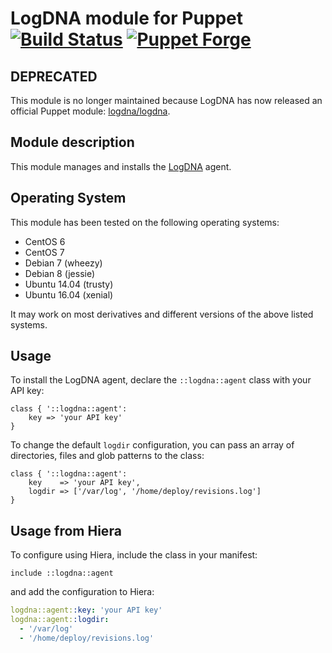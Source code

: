 # LogDNA module for Puppet [![Build Status](https://travis-ci.org/stevenrombauts/puppet-logdna.svg?branch=master)](https://travis-ci.org/stevenrombauts/puppet-logdna) [![Puppet Forge](https://img.shields.io/puppetforge/v/stevenrombauts/logdna.svg?maxAge=2592000?style=flat-square)](https://forge.puppet.com/stevenrombauts/logdna)

## DEPRECATED

This module is no longer maintained because LogDNA has now released an official Puppet module: [logdna/logdna](https://github.com/logdna/puppet-logdna).

## Module description

This module manages and installs the [LogDNA](https://logdna.com) agent.  

## Operating System

This module has been tested on the following operating systems:

* CentOS 6
* CentOS 7
* Debian 7 (wheezy)
* Debian 8 (jessie)
* Ubuntu 14.04 (trusty)
* Ubuntu 16.04 (xenial)

It may work on most derivatives and different versions of the above listed systems.

## Usage

To install the LogDNA agent, declare the `::logdna::agent` class with your API key:

```Puppet
class { '::logdna::agent':
    key => 'your API key'
}
```
     
To change the default `logdir` configuration, you can pass an array of directories, files and glob patterns to the class:

```Puppet
class { '::logdna::agent':
    key    => 'your API key',
    logdir => ['/var/log', '/home/deploy/revisions.log']
}
```

## Usage from Hiera

To configure using Hiera, include the class in your manifest:

```Puppet
include ::logdna::agent
```
    
and add the configuration to Hiera:

```yaml
logdna::agent::key: 'your API key'
logdna::agent::logdir:
  - '/var/log'
  - '/home/deploy/revisions.log'
```
